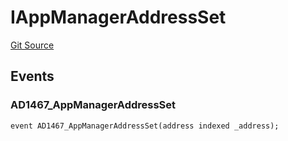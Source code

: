# IAppManagerAddressSet
[Git Source](https://github.com/thrackle-io/tron/blob/af28404fa455abf3b77fe8e040ff86d48b926353/src/common/IEvents.sol)


## Events
### AD1467_AppManagerAddressSet

```solidity
event AD1467_AppManagerAddressSet(address indexed _address);
```

